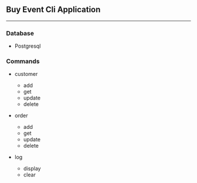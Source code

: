 ## Buy Event Cli Application

---

### Database

- Postgresql

### Commands

- customer
  - add
  - get
  - update
  - delete


- order
  - add
  - get
  - update
  - delete

- log
  - display
  - clear
